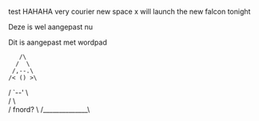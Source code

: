 test
HAHAHA very courier new space x will launch the new falcon tonight 

Deze is wel aangepast nu 

Dit is aangepast met wordpad


       /\       
      /  \      
     /,--.\     
    /< () >\    
   /  `--'  \   
  /          \  
 /   fnord?   \ 
/______________\